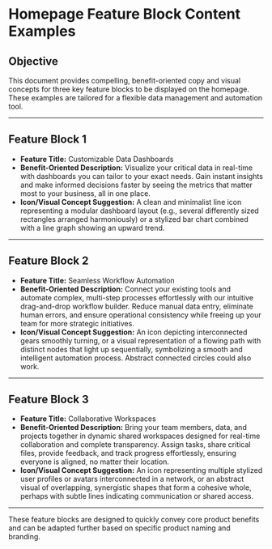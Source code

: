 # Homepage Feature Block Content Examples

## Objective
This document provides compelling, benefit-oriented copy and visual concepts for three key feature blocks to be displayed on the homepage. These examples are tailored for a flexible data management and automation tool.

---

## Feature Block 1

*   **Feature Title:** Customizable Data Dashboards
*   **Benefit-Oriented Description:** Visualize your critical data in real-time with dashboards you can tailor to your exact needs. Gain instant insights and make informed decisions faster by seeing the metrics that matter most to your business, all in one place.
*   **Icon/Visual Concept Suggestion:** A clean and minimalist line icon representing a modular dashboard layout (e.g., several differently sized rectangles arranged harmoniously) or a stylized bar chart combined with a line graph showing an upward trend.

---

## Feature Block 2

*   **Feature Title:** Seamless Workflow Automation
*   **Benefit-Oriented Description:** Connect your existing tools and automate complex, multi-step processes effortlessly with our intuitive drag-and-drop workflow builder. Reduce manual data entry, eliminate human errors, and ensure operational consistency while freeing up your team for more strategic initiatives.
*   **Icon/Visual Concept Suggestion:** An icon depicting interconnected gears smoothly turning, or a visual representation of a flowing path with distinct nodes that light up sequentially, symbolizing a smooth and intelligent automation process. Abstract connected circles could also work.

---

## Feature Block 3

*   **Feature Title:** Collaborative Workspaces
*   **Benefit-Oriented Description:** Bring your team members, data, and projects together in dynamic shared workspaces designed for real-time collaboration and complete transparency. Assign tasks, share critical files, provide feedback, and track progress effortlessly, ensuring everyone is aligned, no matter their location.
*   **Icon/Visual Concept Suggestion:** An icon representing multiple stylized user profiles or avatars interconnected in a network, or an abstract visual of overlapping, synergistic shapes that form a cohesive whole, perhaps with subtle lines indicating communication or shared access.

---
These feature blocks are designed to quickly convey core product benefits and can be adapted further based on specific product naming and branding.
